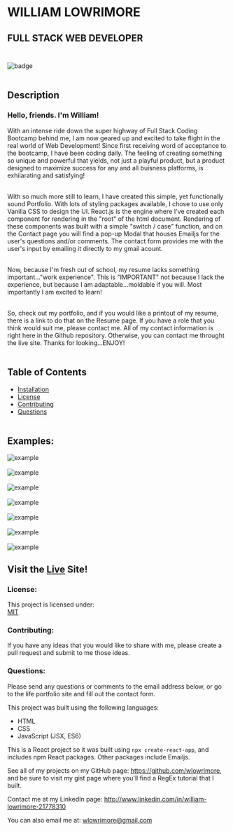 # WILLIAM LOWRIMORE

## FULL STACK WEB DEVELOPER<br><br>

![badge](https://img.shields.io/badge/license-MIT-teal)<br /><br>

## Description

### Hello, friends. I'm William!

With an intense ride down the super highway of Full Stack Coding Bootcamp behind me, I am now geared up and excited to take flight in the real world of Web Development! Since first receiving word of acceptance to the bootcamp, I have been coding daily. The feeling of creating something so unique and powerful that yields, not just a playful product, but a product designed to maximize success for any and all buisness platforms, is exhilarating and satisfying!<br><br>

With so much more still to learn, I have created this simple, yet functionally sound Portfolio. With lots of styling packages available, I chose to use only Vanilla CSS to design the UI. React.js is the engine where I've created each component for rendering in the "root" of the html document. Rendering of these components was built with a simple "switch / case" function, and on the Contact page you will find a pop-up Modal that houses Emailjs for the user's questions and/or comments. The contact form provides me with the user's input by emailing it directly to my gmail acount.<br><br>

Now, because I'm fresh out of school, my resume lacks something important..."work experience". This is "IMPORTANT" not because I lack the experience, but because I am adaptable...moldable if you will. Most importantly I am excited to learn!<br><br>

So, check out my portfolio, and if you would like a printout of my resume, there is a link to do that on the Resume page. If you have a role that you think would suit me, please contact me. All of my contact information is right here in the Github repository. Otherwise, you can contact me throught the live site. Thanks for looking...ENJOY!<br><br>

## Table of Contents

- [Installation](#installation)
- [License](#license)
- [Contributing](#contributing)
- [Questions](#questions)<br><br>

## Examples:

<img src="src\images\home.jpg" alt="example" /><br><br>
<img src="src\images\about.jpg" alt="example" /><br><br>
<img src="src\images\projects.jpg" alt="example" /><br><br>
<img src="src\images\contact.jpg" alt="example" /><br><br>
<img src="src\images\contact_modal.jpg" alt="example" /><br><br>
<img src="src\images\resume.jpg" alt="example" /><br><br>
<img src="src\images\mobile.jpg" alt="example" /><br>

## Visit the <a href="https://lowrimore-william-portfolio-2022-977y6obfj-wlowrimore.vercel.app" target= "_blank" rel="noreferrer noopener">Live</a> Site!

### License:

This project is licensed under:<br />
<a href="https//MIT.com" target="_blank" rel="noreferrer noopener">MIT</a>

### Contributing:

If you have any ideas that you would like to share with me, please create a pull request and submit to me those ideas.

### Questions:

Please send any questions or comments to the email address below, or go to the life portfolio site and fill out the contact form.<br />

This project was built using the following languages:<br />

- HTML<br>
- CSS<br>
- JavaScript (JSX, ES6)<br>

This is a React project so it was built using `npx create-react-app`, and includes npm React packages. Other packages include Emailjs.

See all of my projects on my GitHub page: https://github.com/wlowrimore, and be sure to visit my gist page where you'll find a RegEx tutorial that I built.

Contact me at my LinkedIn page: http://www.linkedin.com/in/william-lowrimore-21778310

You can also email me at: wlowrimore@gmail.com
